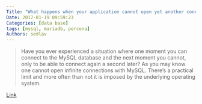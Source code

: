 ```yaml
---
Title: "What happens when your application cannot open yet another connection to MySQL"
Date: 2017-01-19 09:59:23
Categories: [data base]
tags: [mysql, mariadb, percona]
Authors: sedlav
---
```


> Have you ever experienced a situation where one moment you can connect to the MySQL database and the next moment  you cannot, only to be able to connect again a second later? As you may know one cannot open infinite connections with MySQL. There’s a practical limit and more often than not it is imposed by the underlying operating system.

[Link](http://www.percona.com/blog/2014/12/08/what-happens-when-your-application-cannot-open-yet-another-connection-to-mysql/)
